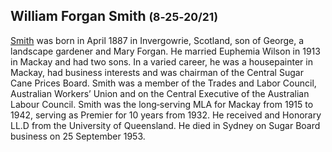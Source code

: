 
## William Forgan Smith <small>(8‑25‑20/21)</small>

[Smith](https://adb.anu.edu.au/biography/smith-william-forgan-bill-8489) was born in April 1887 in Invergowrie, Scotland, son of George, a landscape gardener and Mary Forgan. He married Euphemia Wilson in 1913 in Mackay and had two sons. In a varied career, he was a housepainter in Mackay, had business interests and was chairman of the Central Sugar Cane Prices Board. Smith was a member of the Trades and Labor Council, Australian Workers’ Union and on the Central Executive of the Australian Labour Council. Smith was the long‑serving MLA for Mackay from 1915 to 1942, serving as Premier for 10 years from 1932. He received and Honorary LL.D from the University of Queensland. He died in Sydney on Sugar Board business on 25 September 1953. 
